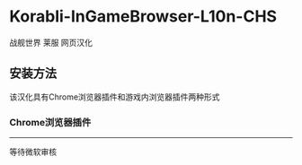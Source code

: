 # Korabli-InGameBrowser-L10n-CHS
战舰世界 莱服 网页汉化

## 安装方法
该汉化具有Chrome浏览器插件和游戏内浏览器插件两种形式
### Chrome浏览器插件
---
等待微软审核